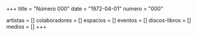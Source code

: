 +++
title = "Número 000"
date = "1972-04-01"
numero = "000"

artistas = []
colaboradores = []
espacios = []
eventos = []
discos-libros = []
medios = []
+++

